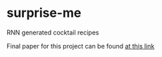 # surprise-me
RNN generated cocktail recipes

Final paper for this project can be found [at this link](https://drive.google.com/file/d/0B2Lk5C-GPQxNNXdzMjFCNEZnT3M/view?usp=sharing&resourcekey=0-KgytjWrFTJFe-TwkDFaEUw)
